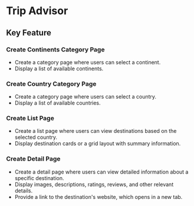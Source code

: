 # Trip Advisor

## Key Feature

### Create Continents Category Page

- Create a category page where users can select a continent.
- Display a list of available continents.

### Create Country Category Page

- Create a category page where users can select a country.
- Display a list of available countries.

### Create List Page

- Create a list page where users can view destinations based on the selected country.
- Display destination cards or a grid layout with summary information.

### Create Detail Page

- Create a detail page where users can view detailed information about a specific destination.
- Display images, descriptions, ratings, reviews, and other relevant details.
- Provide a link to the destination's website, which opens in a new tab.

